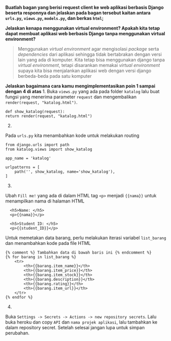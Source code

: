 **Buatlah bagan yang berisi request client ke web aplikasi berbasis Django beserta responnya dan jelaskan pada bagan tersebut kaitan antara `urls.py`, `views.py`, `models.py`, dan berkas `html`;**


**Jelaskan kenapa menggunakan virtual environment? Apakah kita tetap dapat membuat aplikasi web berbasis Django tanpa menggunakan virtual environment?**
> Menggunakan *virtual environment* agar mengisolasi *package* serta *dependencies* dari aplikasi sehingga tidak bertabrakan dengan versi lain yang ada di komputer. Kita tetap bisa menggunakan django tanpa *virtual environment*, tetapi disarankan memakai *virtual environment* supaya kita bisa menjalankan aplikasi web dengan versi django berbeda-beda pada satu komputer

**Jelaskan bagaimana cara kamu mengimplementasikan poin 1 sampai dengan 4 di atas**
1. 
Buka `views.py` yang ada pada folder `katalog` lalu buat fungsi yang menerima parameter `request` dan mengembalikan `render(request, "katalog.html")`.
```
def show_katalog(request):
return render(request, "katalog.html")
```

2. 
Pada `urls.py` kita menambahkan kode untuk melakukan routing 
```
from django.urls import path
from katalog.views import show_katalog

app_name = 'katalog'

urlpatterns = [
    path('', show_katalog, name='show_katalog'),
]
```

3.
Ubah `Fill me!` yang ada di dalam HTML tag `<p>` menjadi `{{nama}}` untuk menampilkan nama di halaman HTML
```
  <h5>Name: </h5>
  <p>{{nama}}</p>

  <h5>Student ID: </h5>
  <p>{{student_ID}}</p>
```

Untuk memetakan data barang, perlu melakukan iterasi variabel `list_barang` dan menambahkan kode pada file HTML
```
{% comment %} Tambahkan data di bawah baris ini {% endcomment %}
{% for barang in list_barang %}
    <tr>
        <th>{{barang.item_name}}</th>
        <th>{{barang.item_price}}</th>
        <th>{{barang.item_stock}}</th>
        <th>{{barang.description}}</th>
        <th>{{barang.rating}}</th>
        <th>{{barang.item_url}}</th>
    </tr>
{% endfor %}
```

4.
Buka `Settings -> Secrets -> Actions -> new repository secrets`. Lalu buka heroku dan copy `API` dan `nama projek aplikasi`, lalu tambahkan ke dalam repository secret. Setelah selesai jangan lupa untuk simpan perubahan.
